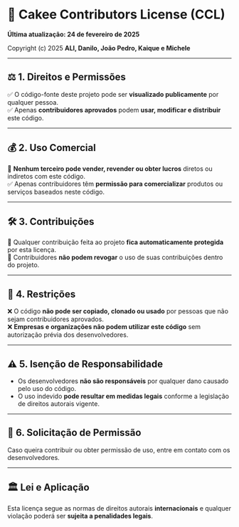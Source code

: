 # 📜 Cakee Contributors License (CCL)

**Última atualização: 24 de fevereiro de 2025**  

Copyright (c) 2025 **ALI, Danilo, João Pedro, Kaique e Michele**  

---

## ⚖️ 1. Direitos e Permissões  
✅ O código-fonte deste projeto pode ser **visualizado publicamente** por qualquer pessoa.  
✅ Apenas **contribuidores aprovados** podem **usar, modificar e distribuir** este código.  

---

## 💰 2. Uso Comercial  
🚫 **Nenhum terceiro pode vender, revender ou obter lucros** diretos ou indiretos com este código.  
✅ Apenas contribuidores têm **permissão para comercializar** produtos ou serviços baseados neste código.  

---

## 🛠 3. Contribuições  
🔹 Qualquer contribuição feita ao projeto **fica automaticamente protegida** por esta licença.  
🔹 Contribuidores **não podem revogar** o uso de suas contribuições dentro do projeto.  

---

## 🚫 4. Restrições  
❌ O código **não pode ser copiado, clonado ou usado** por pessoas que não sejam contribuidores aprovados.  
❌ **Empresas e organizações não podem utilizar este código** sem autorização prévia dos desenvolvedores.  

---

## ⚠️ 5. Isenção de Responsabilidade  
- Os desenvolvedores **não são responsáveis** por qualquer dano causado pelo uso do código.  
- O uso indevido **pode resultar em medidas legais** conforme a legislação de direitos autorais vigente.  

---

## 📩 6. Solicitação de Permissão  
Caso queira contribuir ou obter permissão de uso, entre em contato com os desenvolvedores.  

---

## 🏛 Lei e Aplicação  
Esta licença segue as normas de direitos autorais **internacionais** e qualquer violação poderá ser **sujeita a penalidades legais**.  
